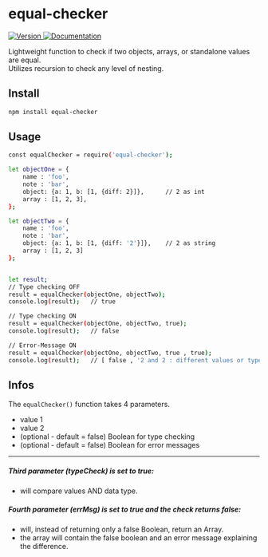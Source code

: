 <h1>equal-checker</h1>
<p>
  <a href="https://www.npmjs.com/package/equal-checker" target="_blank">
    <img alt="Version" src="https://img.shields.io/npm/v/equal-checker.svg">
  </a>
  <a href="https://github.com/sandropernerstorfer/equal-checker#readme" target="_blank">
    <img alt="Documentation" src="https://img.shields.io/badge/documentation-yes-brightgreen.svg" />
  </a>
</p>
<p>
  Lightweight function to check if two objects, arrays, or standalone values are equal.<br>
  Utilizes recursion to check any level of nesting.
</p>

## Install

```sh
npm install equal-checker
```

## Usage

```sh
const equalChecker = require('equal-checker');

let objectOne = {
    name : 'foo',
    note : 'bar',
    object: {a: 1, b: [1, {diff: 2}]},      // 2 as int
    array : [1, 2, 3],
};

let objectTwo = {
    name : 'foo',
    note : 'bar',
    object: {a: 1, b: [1, {diff: '2'}]},    // 2 as string
    array : [1, 2, 3]
};


let result;
// Type checking OFF
result = equalChecker(objectOne, objectTwo);
console.log(result);   // true

// Type checking ON
result = equalChecker(objectOne, objectTwo, true);
console.log(result);   // false

// Error-Message ON
result = equalChecker(objectOne, objectTwo, true , true);
console.log(result);   // [ false , '2 and 2 : different values or types'];

```

## Infos
The ```equalChecker()``` function takes 4 parameters.
* value 1
* value 2
* (optional - default = false) Boolean for type checking
* (optional - default = false) Boolean for error messages
---
##### Third parameter (typeCheck) is set to true:
* will compare values AND data type.
##### Fourth parameter (errMsg) is set to true and the check returns false:
* will, instead of returning only a false Boolean, return an Array.
* the array will contain the false boolean and an error message explaining the difference.